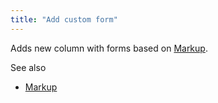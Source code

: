 ```yaml
---
title: "Add custom form"
---
```


Adds new column with forms based on [Markup](../datagrok/markup.md).

See also

* [Markup](../datagrok/markup.md)
